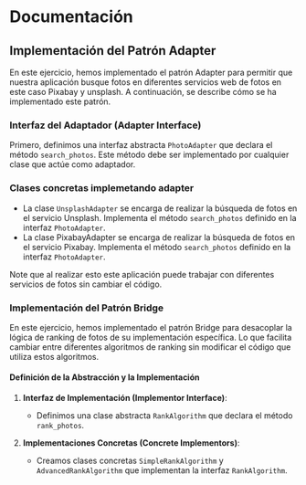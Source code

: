 # Documentación

## Implementación del Patrón Adapter

En este ejercicio, hemos implementado el patrón Adapter para permitir que nuestra aplicación busque fotos en diferentes servicios web de fotos en este caso Pixabay y unsplash. A continuación, se describe cómo se ha implementado este patrón.

### Interfaz del Adaptador (Adapter Interface)

Primero, definimos una interfaz abstracta `PhotoAdapter` que declara el método `search_photos`. Este método debe ser implementado por cualquier clase que actúe como adaptador.

### Clases concretas implemetando adapter

* La clase `UnsplashAdapter` se encarga de realizar la búsqueda de fotos en el servicio Unsplash. Implementa el método `search_photos` definido en la interfaz `PhotoAdapter`.
* La clase PixabayAdapter se encarga de realizar la búsqueda de fotos en el servicio Pixabay. Implementa el método `search_photos` definido en la interfaz `PhotoAdapter`.

Note que al realizar esto este aplicación puede trabajar con diferentes servicios de fotos sin cambiar el código.


### Implementación del Patrón Bridge

En este ejercicio, hemos implementado el patrón Bridge para desacoplar la lógica de ranking de fotos de su implementación específica. Lo que facilita cambiar entre diferentes algoritmos de ranking sin modificar el código que utiliza estos algoritmos.

#### Definición de la Abstracción y la Implementación

1. **Interfaz de Implementación (Implementor Interface)**:
    - Definimos una clase abstracta `RankAlgorithm` que declara el método `rank_photos`.

2. **Implementaciones Concretas (Concrete Implementors)**:
    - Creamos clases concretas `SimpleRankAlgorithm` y `AdvancedRankAlgorithm` que implementan la interfaz `RankAlgorithm`.





